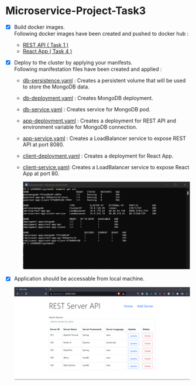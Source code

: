 # Microservice-Project-Task3
- [x] Build docker images.   
  Following docker images have been created and pushed to docker hub :
  - [REST API ( Task 1 )](https://hub.docker.com/r/mdshariq614/rest-app-api)
  - [React App ( Task 4 )](https://hub.docker.com/r/mdshariq614/rest-app-client)
- [x] Deploy to the cluster by applying your manifests.   
  Following manifestation files have been created and applied :
  - [db-persistence.yaml](db-persistence.yaml) :  Creates a persistent volume that will be used to store the MongoDB data.
  - [db-deployment.yaml](db-deployment.yaml) : Creates MongoDB deployment.
  - [db-service.yaml](db-service.yaml) : Creates service for MongoDB pod.
  - [app-deployment.yaml](app-deployment.yaml) : Creates a deployment for REST API and environment variable for MongoDB connection.
  - [app-service.yaml](app-service.yaml) : Creates a LoadBalancer service to expose REST API at port 8080. 
  - [client-deployment.yaml](client-deployment.yaml) : Creates a deployment for React App.
  - [client-service.yaml](client-service.yaml): Creates a LoadBalancer service to expose React App at port 80.     
     
     
    <img src="./screenshots/getAll.png">   
         
         
       
- [X] Application should be accessable from local machine.  
  
    
    
    <img src="./screenshots/reactApp output.png">
  
